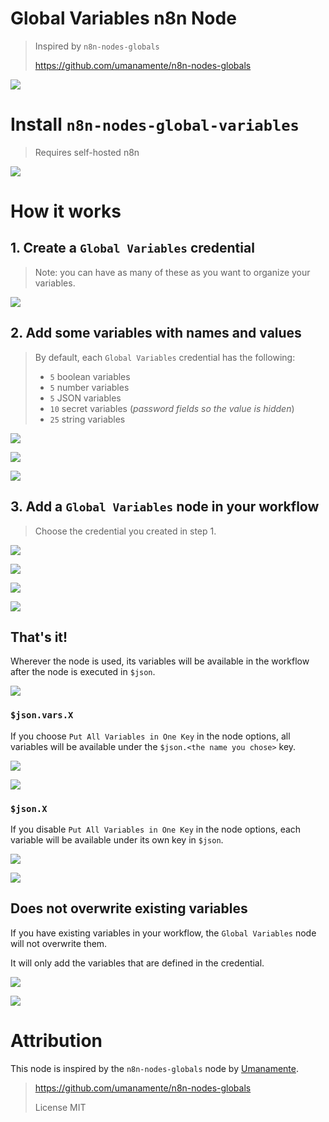 # Global Variables n8n Node

> Inspired by `n8n-nodes-globals`
>
> https://github.com/umanamente/n8n-nodes-globals


![](/screenshots/workflow-canvas.png)

# Install `n8n-nodes-global-variables`

> Requires self-hosted n8n

![](/screenshots/install.png)

# How it works

## 1. Create a `Global Variables` credential

> Note: you can have as many of these as you want to organize your variables.

![](/screenshots/search-credential.png)

## 2. Add some variables with names and values

<!--

const BOOL_COUNT = 5
const NUMBER_COUNT = 5
const JSON_COUNT = 5
const SECRET_COUNT = 10
const STRING_COUNT = 25

-->

> By default, each `Global Variables` credential has the following:
>
> - `5` boolean variables
> - `5` number variables
> - `5` JSON variables
> - `10` secret variables (_password fields so the value is hidden_)
> - `25` string variables

![](/screenshots/cropped-booleans.png)

![](/screenshots/json.png)

![](/screenshots/text.png)

## 3. Add a `Global Variables` node in your workflow

> Choose the credential you created in step 1.

![](/screenshots/search-nodes.png)

![](/screenshots/workflow-canvas.png)

![](/screenshots/node-choode-credential.png)

![](/screenshots/node-all-variables-in-one-key.png)

## That's it!

Wherever the node is used, its variables will be available in the workflow after the node is executed in `$json`.

![](/screenshots/one-key-table.png)

### `$json.vars.X`

If you choose `Put All Variables in One Key` in the node options, all variables will be available under the `$json.<the name you chose>` key.

![](/screenshots/one-key-table.png)

![](/screenshots/one-key-json.png)

### `$json.X`

If you disable `Put All Variables in One Key` in the node options, each variable will be available under its own key in `$json`.

![](/screenshots/not-one-key-table.png)

![](/screenshots/not-one-key-json.png)

## Does not overwrite existing variables

If you have existing variables in your workflow, the `Global Variables` node will not overwrite them.

It will only add the variables that are defined in the credential.

![](/screenshots/workflow-canvas-with-edit-fields.png)

![](/screenshots/show-existing-value.png)

# Attribution

This node is inspired by the `n8n-nodes-globals` node by [Umanamente](https://github.com/umanamente).
>
> https://github.com/umanamente/n8n-nodes-globals
>
> License MIT
